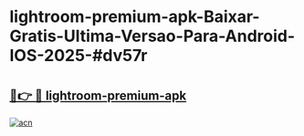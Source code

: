 # lightroom-premium-apk-Baixar-Gratis-Ultima-Versao-Para-Android-IOS-2025-#dv57r

# <h2><a href="https://ainizakaria.my?title=lightroom-premium-apk&ref=24M">🔗👉 🔴 lightroom-premium-apk</a></h2>

[![acn](https://github.com/user-attachments/assets/0f9c940e-d8b0-45ae-aac7-cd30a18b3e1c)](https://ainizakaria.my?title=lightroom-premium-apk&ref=24M)

